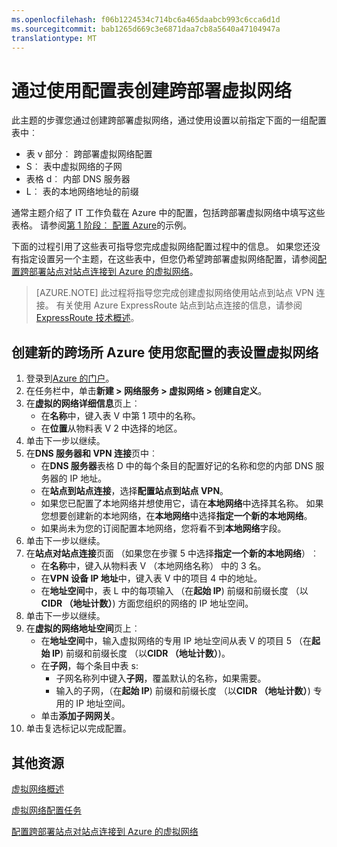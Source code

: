 ```yaml
---
ms.openlocfilehash: f06b1224534c714bc6a465daabcb993c6cca6d1d
ms.sourcegitcommit: bab1265d669c3e6871daa7cb8a5640a47104947a
translationtype: MT
---
```

<properties
    pageTitle="虚拟网络使用配置表 |Microsoft Azure"
    description="了解如何配置跨场所 Azure 中的设置配置表具有预先确定设置虚拟网络。"
    documentationCenter=""
    services="virtual-machines"
    authors="JoeDavies-MSFT"
    manager="timlt"
    editor=""
    tags="azure-service-management"/>

<tags
    ms.service="virtual-machines"
    ms.workload="infrastructure-services"
    ms.tgt_pltfrm="na"
    ms.devlang="na"
    ms.topic="article"
    ms.date="07/21/2015"
    ms.author="josephd"/>

# 通过使用配置表创建跨部署虚拟网络

此主题的步骤您通过创建跨部署虚拟网络，通过使用设置以前指定下面的一组配置表中︰

- 表 v 部分︰ 跨部署虚拟网络配置
- S︰ 表中虚拟网络的子网
- 表格 d︰ 内部 DNS 服务器
- L︰ 表的本地网络地址的前缀

通常主题介绍了 IT 工作负载在 Azure 中的配置，包括跨部署虚拟网络中填写这些表格。 请参阅[第 1 阶段︰ 配置 Azure](virtual-machines-workload-intranet-sharepoint-phase1.md)的示例。

下面的过程引用了这些表可指导您完成虚拟网络配置过程中的信息。 如果您还没有指定设置另一个主题，在这些表中，但您仍希望跨部署虚拟网络配置，请参阅[配置跨部署站点对站点连接到 Azure 的虚拟网络](../vpn-gateway/vpn-gateway-site-to-site-create.md)。

> [AZURE.NOTE] 此过程将指导您完成创建虚拟网络使用站点到站点 VPN 连接。 有关使用 Azure ExpressRoute 站点到站点连接的信息，请参阅[ExpressRoute 技术概述](../expressroute/expressroute-introduction.md)。

## 创建新的跨场所 Azure 使用您配置的表设置虚拟网络

1. 登录到[Azure 的门户](https://manage.windowsazure.com/)。
2. 在任务栏中，单击**新建 > 网络服务 > 虚拟网络 > 创建自定义**。
3. 在**虚拟的网络详细信息**页上︰
    - 在**名称**中，键入表 V 中第 1 项中的名称。
    - 在**位置**从物料表 V 2 中选择的地区。
4. 单击下一步以继续。
5. 在**DNS 服务器和 VPN 连接**页中︰
    - 在**DNS 服务器**表格 D 中的每个条目的配置好记的名称和您的内部 DNS 服务器的 IP 地址。
    - 在**站点到站点连接**，选择**配置站点到站点 VPN**。
    - 如果您已配置了本地网络并想使用它，请在**本地网络**中选择其名称。 如果您想要创建新的本地网络，在**本地网络**中选择**指定一个新的本地网络**。
    - 如果尚未为您的订阅配置本地网络，您将看不到**本地网络**字段。
6. 单击下一步以继续。
7. 在**站点对站点连接**页面 （如果您在步骤 5 中选择**指定一个新的本地网络**）︰
    - 在**名称**中，键入从物料表 V （本地网络名称） 中的 3 名。
    - 在**VPN 设备 IP 地址**中，键入表 V 中的项目 4 中的地址。
    - 在**地址空间**中，表 L 中的每项输入 （在**起始 IP**) 前缀和前缀长度 （以**CIDR （地址计数）**) 方面您组织的网络的 IP 地址空间。
8. 单击下一步以继续。
9. 在**虚拟的网络地址空间**页上︰
    - 在**地址空间**中，输入虚拟网络的专用 IP 地址空间从表 V 的项目 5 （在**起始 IP**) 前缀和前缀长度 （以**CIDR （地址计数）**)。
    - 在**子网**，每个条目中表 s:
        - 子网名称列中键入**子网**，覆盖默认的名称，如果需要。
        - 输入的子网，（在**起始 IP**) 前缀和前缀长度 （以**CIDR （地址计数）**) 专用的 IP 地址空间。
    - 单击**添加子网网关**。
10. 单击复选标记以完成配置。

## 其他资源

[虚拟网络概述](../virtual-network/virtual-networks-overview.md)

[虚拟网络配置任务](../documentation/services/virtual-machines/)

[配置跨部署站点对站点连接到 Azure 的虚拟网络](../vpn-gateway/vpn-gateway-site-to-site-create.md)
